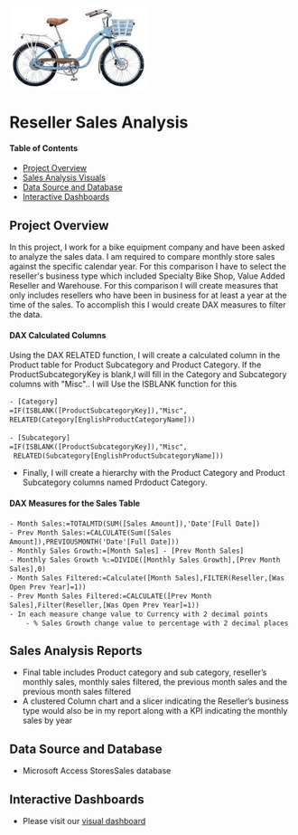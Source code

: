 ![header_pic](images/bike.png)

# Reseller Sales Analysis

#### Table of Contents  

* [Project Overview](#project-overview)
* [Sales Analysis Visuals](#Sales-Analysis-Visuals)
* [Data Source and Database](#Data-Source-and-Database)
* [Interactive Dashboards](#Interactive-Dashboards)

## Project Overview
In this project, I work for a bike equipment company and have been asked to analyze the sales data. I am required to compare monthly store sales against the 
specific calendar year. For this comparison I have to select the reseller's business type which included Specialty Bike Shop, Value Added Reseller and Warehouse.
For this comparison I will create measures that only includes resellers who have been in business for at least a year at the time of the sales. 
To accomplish this I would create DAX measures to filter the data. 

#### DAX Calculated Columns
Using the DAX RELATED function,  I will create a calculated column in the Product table for Product Subcategory and Product Category. If the ProductSubcategoryKey is blank,I will fill in
the Category and Subcategory columns with "Misc".. I will Use the ISBLANK function for this

	- [Category]
  	=IF(ISBLANK([ProductSubcategoryKey]),"Misc",
  	RELATED(Category[EnglishProductCategoryName]))

	- [Subcategory]
  	=IF(ISBLANK([ProductSubcategoryKey]),"Misc",
 	 RELATED(Subcategory[EnglishProductSubcategoryName]))

- Finally, I will create a hierarchy with the Product Category and Product Subcategory columns named Prdoduct Category. 

#### DAX Measures for the Sales Table
	- Month Sales:=TOTALMTD(SUM([Sales Amount]),'Date'[Full Date])
	- Prev Month Sales:=CALCULATE(Sum([Sales Amount]),PREVIOUSMONTH('Date'[Full Date]))
	- Monthly Sales Growth:=[Month Sales] - [Prev Month Sales]
	- Monthly Sales Growth %:=DIVIDE([Monthly Sales Growth],[Prev Month Sales],0)
	- Month Sales Filtered:=Calculate([Month Sales],FILTER(Reseller,[Was Open Prev Year]=1))
	- Prev Month Sales Filtered:=CALCULATE([Prev Month Sales],Filter(Reseller,[Was Open Prev Year]=1))
	- In each measure change value to Currency with 2 decimal points 
        - % Sales Growth change value to percentage with 2 decimal places

## Sales Analysis Reports
- Final table includes Product category and sub category, reseller’s monthly sales, monthly sales filtered, the previous month sales and the previous month sales filtered
- A clustered Column chart and a slicer indicating the Reseller’s business type would also be in my report along with a KPI indicating the monthly sales by year

## Data Source and Database
- Microsoft Access StoresSales database

## Interactive Dashboards
- Please visit our [visual dashboard](https://app.powerbi.com/groups/me/reports/a78986b8-079b-4acd-a024-fd4740b255c3/ReportSection?noSignUpCheck=1&redirectedFromSignup=1&ScenarioId=signup)


